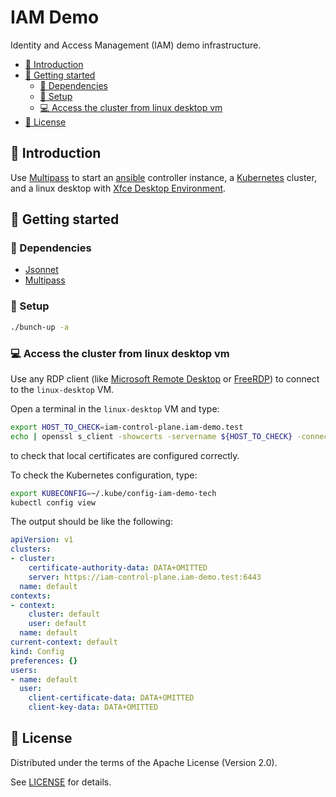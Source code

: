 # IAM Demo

Identity and Access Management (IAM) demo infrastructure.

- [📜 Introduction](#-introduction)
- [🐣 Getting started](#-getting-started)
  - [🔗 Dependencies](#-dependencies)
  - [🔧 Setup](#-setup)
  - [💻 Access the cluster from linux desktop vm](#-access-the-cluster-from-linux-desktop-vm)
- [📄 License](#-license)

## 📜 Introduction

Use [Multipass][multipass] to start an [ansible][ansible] controller instance, a [Kubernetes][kubernetes] cluster, and a linux desktop with [Xfce Desktop Environment][xfce].

## 🐣 Getting started

### 🔗 Dependencies

- [Jsonnet][jsonnet]
- [Multipass][multipass]

### 🔧 Setup

```sh
./bunch-up -a
```

### 💻 Access the cluster from linux desktop vm

Use any RDP client (like [Microsoft Remote Desktop][microsoft-remote-desktop] or [FreeRDP][freerdp]) to connect to the
`linux-desktop` VM.

Open a terminal in the `linux-desktop` VM and type:

```sh
export HOST_TO_CHECK=iam-control-plane.iam-demo.test
echo | openssl s_client -showcerts -servername ${HOST_TO_CHECK} -connect ${HOST_TO_CHECK}:443 2>/dev/null | openssl x509 -inform pem -noout -text
```

to check that local certificates are configured correctly.

To check the Kubernetes configuration, type:

```sh
export KUBECONFIG=~/.kube/config-iam-demo-tech
kubectl config view
```

The output should be like the following:

```yaml
apiVersion: v1
clusters:
- cluster:
    certificate-authority-data: DATA+OMITTED
    server: https://iam-control-plane.iam-demo.test:6443
  name: default
contexts:
- context:
    cluster: default
    user: default
  name: default
current-context: default
kind: Config
preferences: {}
users:
- name: default
  user:
    client-certificate-data: DATA+OMITTED
    client-key-data: DATA+OMITTED
```

## 📄 License

Distributed under the terms of the Apache License (Version 2.0).

See [LICENSE](LICENSE) for details.

[ansible]: <https://ansible-lint.readthedocs.io/installing/> "Ansible"
[freerdp]: <https://www.freerdp.com/> "FreeRDP: A Remote Desktop Protocol Implementation"
[jsonnet]: <https://jsonnet.org> "Jsonnet"
[kubernetes]: <https://kubernetes.io> "Kubernetes CLI"
[microsoft-remote-desktop]: <https://learn.microsoft.com/en-us/windows-server/remote/remote-desktop-services/clients/remote-desktop-clients> "Microsoft Remote Desktop"
[multipass]: <https://multipass.run/> "Canonical Multipass"
[xfce]: <https://www.xfce.org/> "Xfce Desktop Environment"
